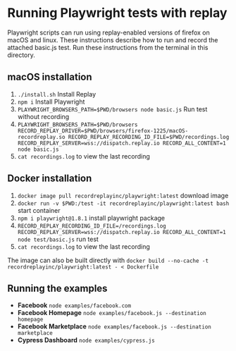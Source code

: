 # Running Playwright tests with replay

Playwright scripts can run using replay-enabled versions of firefox on macOS and linux. These instructions describe how to run and record the attached basic.js test.  Run these instructions from the terminal in this directory.

## macOS installation

1. `./install.sh` Install Replay
2. `npm i` Install Playwright
3. `PLAYWRIGHT_BROWSERS_PATH=$PWD/browsers node basic.js` Run test without recording
4. `PLAYWRIGHT_BROWSERS_PATH=$PWD/browsers RECORD_REPLAY_DRIVER=$PWD/browsers/firefox-1225/macOS-recordreplay.so RECORD_REPLAY_RECORDING_ID_FILE=$PWD/recordings.log RECORD_REPLAY_SERVER=wss://dispatch.replay.io RECORD_ALL_CONTENT=1 node basic.js`
5. `cat recordings.log` to view the last recording

## Docker installation

1. `docker image pull recordreplayinc/playwright:latest` download image
2. `docker run -v $PWD:/test -it recordreplayinc/playwright:latest bash` start container
3. `npm i playwright@1.8.1` install playwright package
4. `RECORD_REPLAY_RECORDING_ID_FILE=/recordings.log RECORD_REPLAY_SERVER=wss://dispatch.replay.io RECORD_ALL_CONTENT=1 node test/basic.js` run test
5. `cat recordings.log` to view the last recording

The image can also be built directly with `docker build --no-cache -t recordreplayinc/playwright:latest - < Dockerfile`

## Running the examples

- **Facebook** `node examples/facebook.com`
- **Facebook Homepage** `node examples/facebook.js --destination homepage`
- **Facebook Marketplace** `node examples/facebook.js --destination marketplace`
- **Cypress Dashboard** `node examples/cypress.js`
